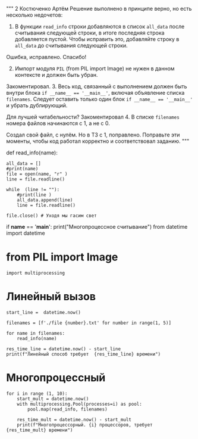 
"""
2 Костюченко Артём
Решение выполнено в принципе верно, но есть несколько недочетов:
1. В функции `read_info` строки добавляются в список `all_data` после считывания следующей строки, в итоге последняя строка добавляется пустой. Чтобы исправить это, добавляйте строку в `all_data` до считывания следующей строки.

Ошибка, исправлено. Спасибо!

2. Импорт модуля `PIL` (from PIL import Image) не нужен в данном контексте и должен быть убран.

Закоментировал.
3. Весь код, связанный с выполнением должен быть внутри блока `if __name__ == '__main__'`, включая объявление списка `filenames`. Следует оставить только один блок `if __name__ == '__main__'` и убрать дублирующий.

Для лучшей читабельности? Закоментировал
4. В списке `filenames` номера файлов начинаются с 1, а не с 0.

Создал свой файл, с нулём. Но в ТЗ с 1, поправлено.
Поправьте эти моменты, чтобы код работал корректно и соответствовал заданию.
"""

def read_info(name):

    all_data = []
    #print(name)
    file = open(name, "r" )
    line = file.readline()

    while  (line != ""):
        #print(line )
        all_data.append(line)
        line = file.readline()

    file.close() # Уходя мы гасим свет

if __name__ == '__main__':
    print("Многопроцессное считывание")
    from datetime import datetime
#    from PIL import Image
    import multiprocessing
# Линейный вызов
    start_line =  datetime.now()

    filenames = [f'./file {number}.txt' for number in range(1, 5)]

    for name in filenames:
        read_info(name)

    res_time_line = datetime.now() - start_line
    print(f"Линейный способ требует  {res_time_line} времени")
# Многопроцессный

    for i in range (1, 10):
        start_mult = datetime.now()
        with multiprocessing.Pool(processes=i) as pool:
            pool.map(read_info, filenames)

        res_time_mult = datetime.now() - start_mult
        print(f"Многопроцессорный. {i} процессоров, требует  {res_time_mult} времени")
